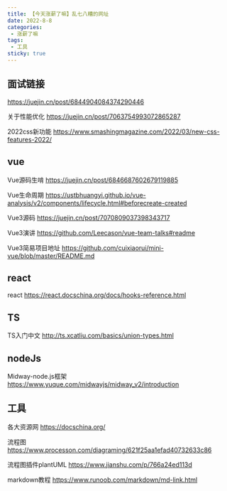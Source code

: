 ```yaml
---
title: 【今天涨薪了嘛】乱七八糟的网址
date: 2022-8-8
categories:
 - 涨薪了嘛
tags:
 - 工具
sticky: true
---
```

## 面试链接
<https://juejin.cn/post/6844904084374290446>

关于性能优化   <https://juejin.cn/post/7063754993072865287>

2022css新功能   <https://www.smashingmagazine.com/2022/03/new-css-features-2022/>

## vue
Vue源码生啃   <https://juejin.cn/post/6846687602679119885>

Vue生命周期   <https://ustbhuangyi.github.io/vue-analysis/v2/components/lifecycle.html#beforecreate-created>

Vue3源码   <https://juejin.cn/post/7070809037398343717>

Vue3演讲   <https://github.com/Leecason/vue-team-talks#readme>

Vue3简易项目地址   <https://github.com/cuixiaorui/mini-vue/blob/master/README.md>

## react
react   <https://react.docschina.org/docs/hooks-reference.html>

## TS
TS入门中文   <http://ts.xcatliu.com/basics/union-types.html>

## nodeJs
Midway-node.js框架   <https://www.yuque.com/midwayjs/midway_v2/introduction>



## 工具
各大资源网   <https://docschina.org/>

流程图   <https://www.processon.com/diagraming/621f25aa1efad40732633c86>

流程图插件plantUML   <https://www.jianshu.com/p/766a24ed113d>

markdown教程   <https://www.runoob.com/markdown/md-link.html>





